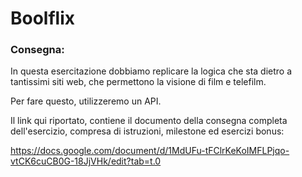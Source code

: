 Boolflix
===
### Consegna:
In questa esercitazione dobbiamo replicare la logica che sta dietro a tantissimi siti web, che permettono la visione di film e telefilm.

Per fare questo, utilizzeremo un API.

Il link qui riportato, contiene il documento della consegna completa dell'esercizio, compresa di istruzioni, milestone ed esercizi bonus:

https://docs.google.com/document/d/1MdUFu-tFClrKeKoIMFLPjqo-vtCK6cuCB0G-18JjVHk/edit?tab=t.0
